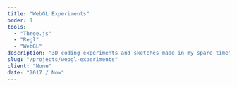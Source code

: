 ```yaml
---
title: "WebGL Experiments"
order: 1
tools:
  - "Three.js"
  - "Regl"
  - "WebGL"
description: "3D coding experiments and sketches made in my spare time"
slug: "/projects/webgl-experiments"
client: "None"
date: "2017 / Now"
---
```

